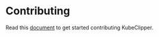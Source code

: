 # Contributing

Read this [document](https://github.com/kubeclipper-labs/community) to get started contributing KubeClipper.
